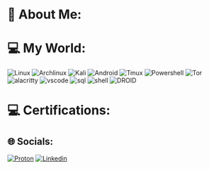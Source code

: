 # 💫 About Me:

# 💻 My World:

![Linux](https://img.shields.io/badge/Linux-FCC624?style=for-the-badge&logo=linux&logoColor=black) ![Archlinux](https://img.shields.io/badge/Arch_Linux-1793D1?style=for-the-badge&logo=arch-linux&logoColor=white) ![Kali](https://img.shields.io/badge/Kali_Linux-557C94?style=for-the-badge&logo=kali-linux&logoColor=white) ![Android](https://img.shields.io/badge/Android-3DDC84?style=for-the-badge&logo=android&logoColor=white) ![Tmux](https://img.shields.io/badge/tmux-1BB91F?style=for-the-badge&logo=tmux&logoColor=white) ![Powershell](https://img.shields.io/badge/powershell-5391FE?style=for-the-badge&logo=powershell&logoColor=white) ![Tor](https://img.shields.io/badge/Tor_Browser-7D4698?style=for-the-badge&logo=Tor-Browser&logoColor=white) ![alacritty](https://img.shields.io/badge/alacritty-F46D01?style=for-the-badge&logo=alacritty&logoColor=white) ![vscode](https://img.shields.io/badge/Visual_Studio_Code-0078D4?style=for-the-badge&logo=visual%20studio%20code&logoColor=white) ![sql](https://img.shields.io/badge/MySQL-005C84?style=for-the-badge&logo=mysql&logoColor=white) ![shell](https://img.shields.io/badge/Shell_Script-121011?style=for-the-badge&logo=gnu-bash&logoColor=white) ![DROID](https://img.shields.io/badge/F%20Droid-1976D2?style=for-the-badge&logo=f-droid&logoColor=white)

# 💻 Certifications:

## 🌐 Socials:

[![Proton](https://img.shields.io/badge/ProtonMail-8B89CC?style=for-the-badge&logo=protonmail&logoColor=white)](https://img.shields.io/badge/ProtonMail-8B89CC?style=for-the-badge&logo=protonmail&logoColor=white)
[![Linkedin](https://img.shields.io/badge/LinkedIn-0077B5?style=for-the-badge&logo=linkedin&logoColor=white)](https://img.shields.io/badge/ProtonMail-8B89CC?style=for-the-badge&logo=protonmail&logoColor=white)
